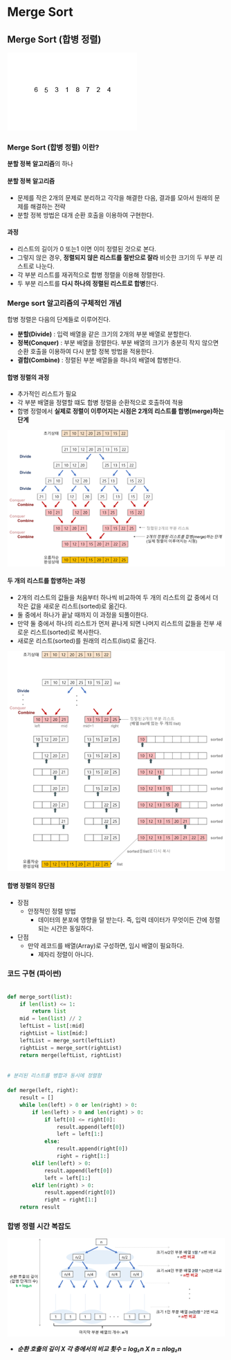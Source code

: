 # Merge Sort

## Merge Sort (합병 정렬)

![merge-sor-gif](../../../images/merge-sort-gif.gif "merge-sort")

### Merge Sort (합병 정렬) 이란?

**분할 정복 알고리즘**의 하나

#### 분할 정복 알고리즘

- 문제를 작은 2개의 문제로 분리하고 각각을 해결한 다음, 결과를 모아서 원래의 문제를 해결하는 전략
- 분할 정복 방법은 대개 순환 호출을 이용하여 구현한다.

#### 과정

- 리스트의 길이가 0 또는1 이면 이미 정렬된 것으로 본다.
- 그렇지 않은 경우, **정렬되지 않은 리스트를 절반으로 잘라** 비슷한 크기의 두 부분 리스트로 나눈다.
- 각 부분 리스트를 재귀적으로 합병 정렬을 이용해 정렬한다.
- 두 부분 리스트를 **다시 하나의 정렬된 리스트로 합병**한다.

### Merge sort 알고리즘의 구체적인 개념

합병 정렬은 다음의 단계들로 이루어진다.

- **분할(Divide)** : 입력 배열을 같은 크기의 2개의 부분 배열로 분할한다.
- **정복(Conquer)** : 부분 배열을 정렬한다. 부분 배열의 크기가 충분히 작지 않으면 순환 호출을 이용하여 다시 분할 정복 방법을 적용한다.
- **결합(Combine)** : 정렬된 부분 배열들을 하나의 배열에 합병한다.

#### 합병 정렬의 과정

- 추가적인 리스트가 필요
- 각 부분 배열을 정렬할 떄도 합병 정렬을 순환적으로 호출하여 적용
- 합병 정렬에서 **실제로 정렬이 이루어지는 시점은 2개의 리스트를 합병(merge)하는 단계**

![merge-sort-concepts](../../../images/merge-sort-concepts.png "merge-sort-concepts")

#### 두 개의 리스트를 합병하는 과정

- 2개의 리스트의 값들을 처음부터 하나씩 비교하여 두 개의 리스트의 값 중에서 더 작은 값을 새로운 리스트(sorted)로 옮긴다.
- 둘 중에서 하나가 끝날 때까지 이 과정을 되풀이한다.
- 만약 둘 중에서 하나의 리스트가 먼저 끝나게 되면 나머지 리스트의 값들을 전부 새로운 리스트(sorted)로 복사한다.
- 새로운 리스트(sorted)를 원래의 리스트(list)로 옮긴다.

![merge-sort](../../../images/merge-sort.png "merge-sort")

#### 합병 정렬의 장단점

- 장점
  - 안정적인 정렬 방법
    - 데이터의 분포에 영향을 덜 받는다. 즉, 입력 데이터가 무엇이든 간에 정렬되는 시간은 동일하다.
- 단점
  - 만약 레코드를 배열(Array)로 구성하면, 임시 배열이 필요하다.
    - 제자리 정렬이 아니다.

### 코드 구현 (파이썬)

```python

def merge_sort(list):
    if len(list) <= 1:
        return list
    mid = len(list) // 2
    leftList = list[:mid]
    rightList = list[mid:]
    leftList = merge_sort(leftList)
    rightList = merge_sort(rightList)
    return merge(leftList, rightList)
```

```python

# 분리된 리스트를 병합과 동시에 정렬함

def merge(left, right):
    result = []
    while len(left) > 0 or len(right) > 0:
        if len(left) > 0 and len(right) > 0:
            if left[0] <= right[0]:
                result.append(left[0])
                left = left[1:]
            else:
                result.append(right[0])
                right = right[1:]
        elif len(left) > 0:
            result.append(left[0])
            left = left[1:]
        elif len(right) > 0:
            result.append(right[0])
            right = right[1:]
    return result
```

### 합병 정렬 시간 복잡도

![sort-time-complexity-etc](../../../images/sort-time-complexity-etc.png "sort-time-complexity-etc")

- **_순환 호출의 깊이 X 각 층에서의 비교 횟수 = log₂n X n = nlog₂n_**
